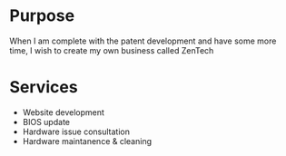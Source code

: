 <h1> Purpose </h1>

<p> When I am complete with the patent development and have some more time, I wish to create my own business called ZenTech </p>

<h1> Services </h1>
<ul>
  <li>Website development</li>
  <li>BIOS update</li>
  <li>Hardware issue consultation</li>
  <li>Hardware maintanence & cleaning</li>
</ul>
